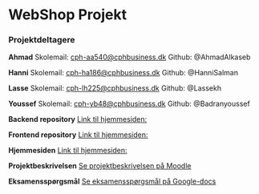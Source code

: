 # WebShop Projekt
### Projektdeltagere
**Ahmad** 
Skolemail: cph-aa540@cphbusiness.dk
Github: @AhmadAlkaseb

**Hanni**
Skolemail: cph-ha186@cphbusiness.dk
Github: @HanniSalman

**Lasse**
Skolemail: cph-lh225@cphbusiness.dk
Github: @Lassekh

**Youssef**
Skolemail: cph-yb48@cphbusiness.dk
Github: @Badranyoussef

**Backend repository**
[Link til hjemmesiden:](https://github.com/AhmadAlkaseb/WebShopBackend)

**Frontend repository**
[Link til hjemmesiden:]()

**Hjemmesiden**
[Link til hjemmesiden:]()

**Projektbeskrivelsen**
[Se projektbeskrivelsen på Moodle](https://github.com/dat3Cph/material/blob/sem2024spring/flowFrontend/week5-project/miniproject.md)

**Eksamensspørgsmål**
[Se eksamensspørgsmål på Google-docs](https://docs.google.com/document/d/16wdDaEkcoUTti7GsFC0CHU0pBQGzmmDIOXkZgNhGON8/edit)
